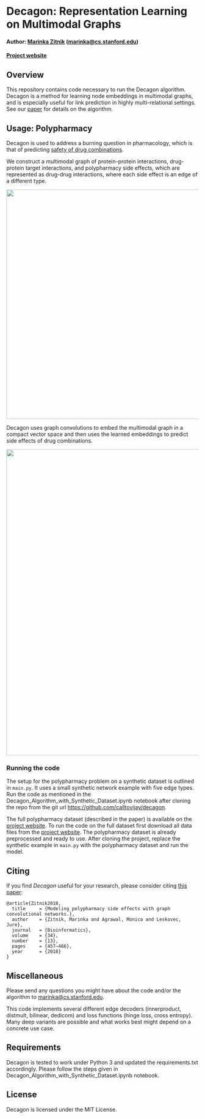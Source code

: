 # Decagon: Representation Learning on Multimodal Graphs

#### Author: [Marinka Zitnik](http://stanford.edu/~marinka) (marinka@cs.stanford.edu)

#### [Project website](http://snap.stanford.edu/decagon)

## Overview

This repository contains code necessary to run the Decagon algorithm. Decagon is a method for learning node 
embeddings in multimodal graphs, and is especially useful for link prediction in highly multi-relational settings. See 
our [paper](https://doi.org/10.1093/bioinformatics/bty294) for details on the algorithm.
  
## Usage: Polypharmacy

Decagon is used to address a burning question in pharmacology, which is that of predicting 
[safety of drug combinations](http://stanford.edu/~marinka/slides/decagon-ismb18.pdf). 

We construct a multimodal graph of protein-protein interactions, drug-protein target interactions, and 
polypharmacy side effects, which are represented as drug-drug interactions, where each side effect is an edge of a 
different type. 

<p align="center">
<img src="https://github.com/marinkaz/decagon/blob/master/images/polypharmacy-graph.png" width="600" align="center">
</p>

Decagon uses graph convolutions to embed the multimodal graph in a compact vector space and then uses
the learned embeddings to predict side effects of drug combinations. 
  
<p align="center">
<img src="https://github.com/marinkaz/decagon/blob/master/images/decagon-architecture-1.png" width="800" align="center">
</p>

### Running the code

The setup for the polypharmacy problem on a synthetic dataset is outlined in `main.py`. It uses a small synthetic 
network example with five edge types. Run the code as mentioned in the Decagon_Algorithm_with_Synthetic_Dataset.ipynb notebook after cloning the repo from the git url https://github.com/calltovijay/decagon. 
    
The full polypharmacy dataset (described in the paper) is available on the 
[project website](http://snap.stanford.edu/decagon). To run the code on the full dataset first download all data files
from the [project website](http://snap.stanford.edu/decagon). The polypharmacy dataset is already preprocessed and ready to use. 
After cloning the project, replace the synthetic example in `main.py` with the polypharmacy dataset and run the model.  

## Citing

If you find *Decagon* useful for your research, please consider citing [this paper](https://academic.oup.com/bioinformatics/article/34/13/i457/5045770):

    @article{Zitnik2018,
      title     = {Modeling polypharmacy side effects with graph convolutional networks.},
      author    = {Zitnik, Marinka and Agrawal, Monica and Leskovec, Jure},
      journal   = {Bioinformatics},
      volume    = {34},
      number    = {13},
      pages     = {457–466},
      year      = {2018}
    }

## Miscellaneous

Please send any questions you might have about the code and/or the 
algorithm to <marinka@cs.stanford.edu>.

This code implements several different edge decoders (innerproduct, distmult, 
bilinear, dedicom) and loss functions (hinge loss, cross entropy). Many deep variants are possible and what works 
best might depend on a concrete use case.  

## Requirements

Decagon is tested to work under Python 3 and updated the requirements.txt accordingly. Please follow the steps given in Decagon_Algorithm_with_Synthetic_Dataset.ipynb notebook. 


## License

Decagon is licensed under the MIT License.
